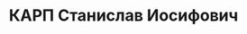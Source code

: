 ---
title: КАРП Станислав Иосифович
description: р. 1902, м. Дніпропетровськ, поляк, робітник, чл. ВКП(б), освіта вища,
  начальник військово-морського пункту ТСОАВ ІАХІМу. 27.12.1937 звинувачений в участі
  у к/ рев. організації, розстріляний. Реабілітований 16.11.1956 р.
---